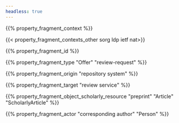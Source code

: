 ```yaml
---
headless: true
---
```


{{% property_fragment_context %}}

{{< property_fragment_contexts_other sorg ldp ietf nat>}}

{{% property_fragment_id %}}

{{% property_fragment_type "Offer" "review-request" %}}

{{% property_fragment_origin "repository system" %}}

{{% property_fragment_target "review service" %}}

{{% property_fragment_object_scholarly_resource "preprint" "Article" "ScholarlyArticle" %}}

{{% property_fragment_actor "corresponding author" "Person" %}}
